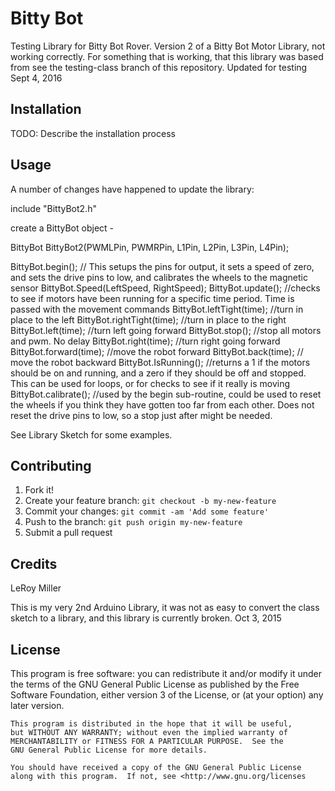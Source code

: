 # Bitty Bot

Testing Library for Bitty Bot Rover.
Version 2 of a Bitty Bot Motor Library, not working correctly.
For something that is working, that this library was based from see the testing-class branch of this 
repository.
Updated for testing Sept 4, 2016

## Installation

TODO: Describe the installation process

## Usage

A number of changes have happened to update the library: 

include "BittyBot2.h"

create a BittyBot object -

BittyBot BittyBot2(PWMLPin, PWMRPin, L1Pin, L2Pin, L3Pin, L4Pin);

BittyBot.begin(); // This setups the pins for output, it sets a speed of zero, and sets the drive pins to low, and calibrates the wheels to the magnetic sensor 
BittyBot.Speed(LeftSpeed, RightSpeed);
BittyBot.update(); //checks to see if motors have been running for a specific time period. Time is passed with the movement commands
BittyBot.leftTight(time);  //turn in place to the left
BittyBot.rightTight(time); //turn in place to the right
BittyBot.left(time);   //turn left going forward
BittyBot.stop(); //stop all motors and pwm. No delay 
BittyBot.right(time); //turn right going forward
BittyBot.forward(time); //move the robot forward
BittyBot.back(time); // move the robot backward
BittyBot.IsRunning(); //returns a 1 if the motors should be on and running, and a zero if they should be off and stopped.  This can be used for loops, or for checks to see if it really is moving
BittyBot.calibrate(); //used by the begin sub-routine, could be used to reset the wheels if you think they have gotten too far from each other. Does not reset the drive pins to low, so a stop just after might be needed.

See Library Sketch for some examples.

## Contributing

1. Fork it!
2. Create your feature branch: `git checkout -b my-new-feature`
3. Commit your changes: `git commit -am 'Add some feature'`
4. Push to the branch: `git push origin my-new-feature`
5. Submit a pull request

## Credits

LeRoy Miller

This is my very 2nd Arduino Library, it was not as easy to convert the class sketch to a library, and this library is currently broken.
Oct 3, 2015

## License

This program is free software: you can redistribute it and/or modify
    it under the terms of the GNU General Public License as published by
    the Free Software Foundation, either version 3 of the License, or
    (at your option) any later version.

    This program is distributed in the hope that it will be useful,
    but WITHOUT ANY WARRANTY; without even the implied warranty of
    MERCHANTABILITY or FITNESS FOR A PARTICULAR PURPOSE.  See the
    GNU General Public License for more details.

    You should have received a copy of the GNU General Public License
    along with this program.  If not, see <http://www.gnu.org/licenses
